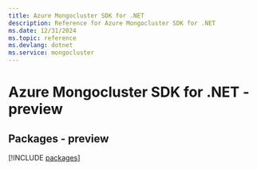```yaml
---
title: Azure Mongocluster SDK for .NET
description: Reference for Azure Mongocluster SDK for .NET
ms.date: 12/31/2024
ms.topic: reference
ms.devlang: dotnet
ms.service: mongocluster
---
```

# Azure Mongocluster SDK for .NET - preview
## Packages - preview
[!INCLUDE [packages](mongocluster-index.md)]